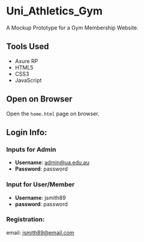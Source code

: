 # Uni_Athletics_Gym
A Mockup Prototype for a Gym Membership Website.

## Tools Used
* Axure RP
* HTML5
* CSS3
* JavaScript

## Open on Browser
Open the `home.html` page on browser.

## Login Info:

### Inputs for Admin

* **Username**: admin@ua.edu.au
* **Password**: password

### Input for User/Member

* **Username**: jsmith89
* **password**: password

### Registration:

email: jsmith89@email.com
